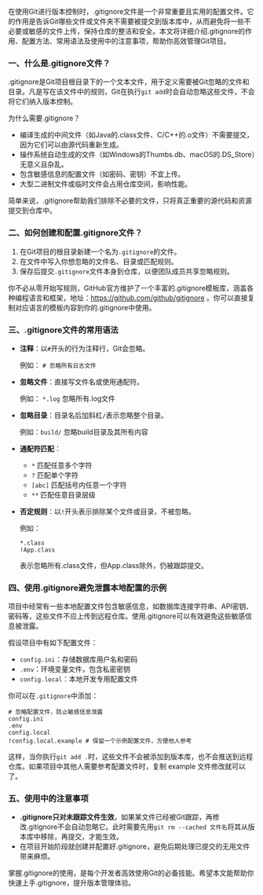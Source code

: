 在使用Git进行版本控制时，.gitignore文件是一个非常重要且实用的配置文件。它的作用是告诉Git哪些文件或文件夹不需要被提交到版本库中，从而避免将一些不必要或敏感的文件上传，保持仓库的整洁和安全。本文将详细介绍.gitignore的作用、配置方法、常用语法及使用中的注意事项，帮助你高效管理Git项目。

### **一、什么是.gitignore文件？**

.gitignore是Git项目根目录下的一个文本文件，用于定义需要被Git忽略的文件和目录。凡是写在该文件中的规则，Git在执行`git add`时会自动忽略这些文件，不会将它们纳入版本控制。

为什么需要.gitignore？

-   编译生成的中间文件（如Java的.class文件、C/C++的.o文件）不需要提交，因为它们可以由源代码重新生成。
-   操作系统自动生成的文件（如Windows的Thumbs.db、macOS的.DS_Store）无意义且杂乱。
-   包含敏感信息的配置文件（如密码、密钥）不宜上传。
-   大型二进制文件或临时文件会占用仓库空间，影响性能。

简单来说，.gitignore帮助我们排除不必要的文件，只将真正重要的源代码和资源提交到仓库中。

### **二、如何创建和配置.gitignore文件？**

1.  在Git项目的根目录新建一个名为`.gitignore`的文件。
1.  在文件中写入你想忽略的文件名、目录或匹配规则。
1.  保存后提交`.gitignore`文件本身到仓库，以便团队成员共享忽略规则。

你不必从零开始写规则，GitHub官方维护了一个丰富的.gitignore模板库，涵盖各种编程语言和框架，地址：<https://github.com/github/gitignore> 。你可以直接复制对应语言的模板内容到你的.gitignore中使用。

### **三、.gitignore文件的常用语法**

-   **注释**：以`#`开头的行为注释行，Git会忽略。

    例如： `# 忽略所有日志文件`

-   **忽略文件**：直接写文件名或使用通配符。

    例如： `*.log` 忽略所有.log文件

-   **忽略目录**：目录名后加斜杠`/`表示忽略整个目录。

    例如：`build/` 忽略build目录及其所有内容

-   **通配符匹配**：

    -  `*` 匹配任意多个字符
    -   `?` 匹配单个字符
    -   `[abc]` 匹配括号内任意一个字符
    -   `**` 匹配任意目录层级

-   **否定规则**：以`!`开头表示排除某个文件或目录，不被忽略。

    例如：
    ```text
    *.class 
    !App.class
    ```

    表示忽略所有.class文件，但App.class除外，仍被跟踪提交。

### **四、使用.gitignore避免泄露本地配置的示例**

项目中经常有一些本地配置文件包含敏感信息，如数据库连接字符串、API密钥、密码等，这些文件不应上传到远程仓库。使用.gitignore可以有效避免这些敏感信息被泄露。

假设项目中有如下配置文件：

-   `config.ini`：存储数据库用户名和密码
-   `.env`：环境变量文件，包含私密密钥
-   `config.local`：本地开发专用配置文件

你可以在`.gitignore`中添加：

```
# 忽略配置文件，防止敏感信息泄露
config.ini
.env
config.local
!config.local.example # 保留一个示例配置文件，方便他人参考
```

这样，当你执行`git add .`时，这些文件不会被添加到版本库，也不会推送到远程仓库。如果项目中其他人需要参考配置文件时，复制 example 文件修改就可以了。

### **五、使用中的注意事项**

-   **.gitignore只对未跟踪文件生效**，如果某文件已经被Git跟踪，再修改.gitignore不会自动忽略它。此时需要先用`git rm --cached 文件名`将其从版本库中移除，再提交，才能生效。
-   在项目开始阶段就创建并配置好.gitignore，避免后期处理已提交的无用文件带来麻烦。

掌握.gitignore的使用，是每个开发者高效使用Git的必备技能。希望本文能帮助你快速上手.gitignore，提升版本管理体验。